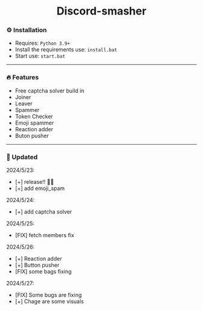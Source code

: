 <div align="center">
    <h1>Discord-smasher</h1>
</div>

### ⚙️ Installation

- Requires: `Python 3.9+`
- Install the requirements use: `install.bat`
- Start use: `start.bat`

---

### 🔥 Features

- Free captcha solver build in
- Joiner
- Leaver
- Spammer
- Token Checker
- Emoji spammer
- Reaction adder
- Buton pusher
---

### 🔧 Updated
2024/5/23:
- [+] release!! 🎉🥳
- [+] add emoji_spam

2024/5/24:
- [+] add captcha solver

2024/5/25:
- [FIX] fetch members fix

2024/5/26:
- [+] Reaction adder
- [+] Button pusher
- [FIX] some bags fixing

2024/5/27:
- [FIX] Some bugs are fixing
- [+] Chage are some visuals